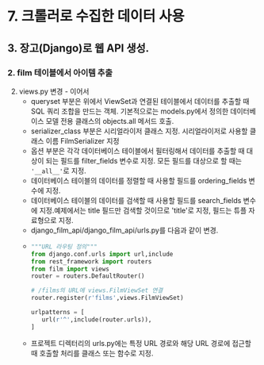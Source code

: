 # 7. 크롤러로 수집한 데이터 사용
## 3. 장고(Django)로 웹 API 생성.
### 2. film 테이블에서 아이템 추출
2. views.py 변경 - 이어서
   - queryset 부분은 위에서 ViewSet과 연결된 테이블에서 데이터를 추출할 때 SQL 쿼리 조합을 만드는 객체. 기본적으로는 models.py에서 정의한 데이터베이스 모델 전용 클래스의 objects.all 메서드 호출.
   - serializer_class 부분은 시리얼라이저 클래스 지정. 시리얼라이저로 사용할 클래스 이름 FilmSerializer 지정
   - 옵션 부분은 각각 데이터베이스 테이블에서 필터링해서 데이터를 추출할 때 대상이 되는 필드를 filter_fields 변수로 지정. 모든 필드를 대상으로 할 때는 `'__all__'`로 지정.
   - 데이터베이스 테이블의 데이터를 정렬할 때 사용할 필드를 ordering_fields 변수에 지정. 
   - 데이터베이스 테이블의 데이터를 검색할 때 사용할 필드를 search_fields 변수에 지정.예제에서는 title 필드만 검색할 것이므로 'title'로 지정, 필드는 튜플 자료형으로 지정.
   - django_film_api/django_film_api/urls.py를 다음과 같이 변경.
   - ```python
     """URL 라우팅 정의"""
     from django.conf.urls import url,include
     from rest_framework import routers
     from film import views
     router = routers.DefaultRouter()

     # /films의 URL에 views.FilmViewSet 연결
     router.register(r'films',views.FilmViewSet)

     urlpatterns = [
        url(r'^',include(router.urls)),
     ]
     ```
   - 프로젝트 디렉터리의 urls.py에는 특정 URL 경로와 해당 URL 경로에 접근할 때 호출할 처리를 클래스 또는 함수로 지정.